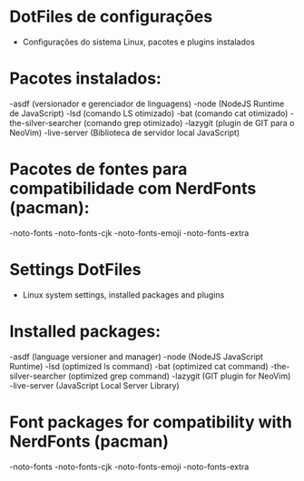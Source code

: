 # DotFiles de configurações
- Configurações do sistema Linux, pacotes e plugins instalados

# Pacotes instalados:
-asdf (versionador e gerenciador de linguagens)
-node (NodeJS Runtime de JavaScript)
-lsd (comando LS otimizado)
-bat (comando cat otimizado)
-the-silver-searcher (comando grep otimizado)
-lazygit (plugin de GIT para o NeoVim)
-live-server (Biblioteca de servidor local JavaScript)
 
# Pacotes de fontes para compatibilidade com NerdFonts (pacman):
-noto-fonts
-noto-fonts-cjk
-noto-fonts-emoji
-noto-fonts-extra

# Settings DotFiles
- Linux system settings, installed packages and plugins

# Installed packages:
-asdf (language versioner and manager)
-node (NodeJS JavaScript Runtime)
-lsd (optimized ls command)
-bat (optimized cat command)
-the-silver-searcher (optimized grep command)
-lazygit (GIT plugin for NeoVim)
-live-server (JavaScript Local Server Library)

# Font packages for compatibility with NerdFonts (pacman)
 -noto-fonts
 -noto-fonts-cjk
 -noto-fonts-emoji
 -noto-fonts-extra
